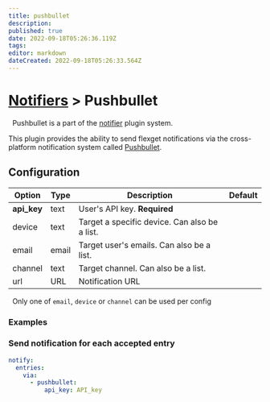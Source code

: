 ```yaml
---
title: pushbullet
description: 
published: true
date: 2022-09-18T05:26:36.119Z
tags: 
editor: markdown
dateCreated: 2022-09-18T05:26:33.564Z
---
```


# [Notifiers](/Plugins/Notifiers) > Pushbullet
<div class="alert alert-success" role="info">
  
  <span class="glyphicon glyphicon glyphicon-cog"></span>
  &nbsp; Pushbullet is a part of the [notifier](/Plugins/Notifiers) plugin system.
</div>

This plugin provides the ability to send flexget notifications via the cross-platform notification system called [Pushbullet](https://www.pushbullet.com/).

## Configuration

| Option |Type|  Description | Default |
| --- | ---| --- |---|
| **api_key**| text| User's API key. **Required**|
|device|text|Target a specific device. Can also be a list. 
|email|email|Target user's emails. Can also be a list. 
|channel|text|Target channel. Can also be a list. 
|url|URL|Notification URL | 

<div class="alert alert-info" role="info">
  
  <span class="glyphicon glyphicon-info-sign"></span>
  &nbsp; Only one of `email`, `device` or `channel` can be used per config
</div>

### Examples


### Send notification for each accepted entry
```yaml
notify:
  entries:
    via:
      - pushbullet:
          api_key: API_key
```


